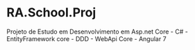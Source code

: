 # RA.School.Proj
Projeto de Estudo em Desenvolvimento em Asp.net Core  - C# - EntityFramework core - DDD - WebApi Core - Angular 7

